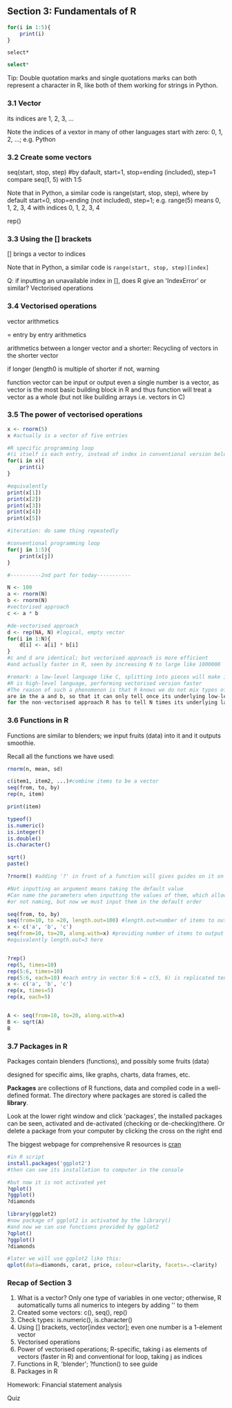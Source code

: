 ## Section 3: Fundamentals of R
```r
for(i in 1:5){
    print(i)
}
```

```mysql
select*
```

```sql
select*
```
Tip: Double quotation marks and single quotations marks can both represent a character in R, like both of them working for strings in Python.

### 3.1 Vector
its indices are 1, 2, 3, ...

Note the indices of a vextor in many of other languages start with zero: 0, 1, 2, ...; e.g. Python
### 3.2 Create some vectors

seq(start, stop, step)
#by dafault, start=1, stop=ending (included), step=1
compare seq(1, 5) with 1:5

Note that in Python, a similar code is range(start, stop, step), where by default start=0, stop=ending (not included), step=1; 
e.g. range(5) means 0, 1, 2, 3, 4 with indices 0, 1, 2, 3, 4

rep()
### 3.3 Using the \[\] brackets

\[\] brings a vector to indices

Note that in Python, a similar code is `range(start, stop, step)[index]`

Q: if inputting an unavailable index in \[\], does R give an 'IndexError' or similar?
Vectorised operations

### 3.4 Vectorised operations
vector arithmetics

= entry by entry arithmetics

arithmetics between a longer vector and a shorter: 
Recycling of vectors
in the shorter vector

if longer (length0 is multiple of shorter
if not, warning

function
vector can be input or output
 even a single number is a vector, as vector is the most basic building block in R
 and thus function will treat a vector as a whole (but not like building arrays i.e. vectors in C)




### 3.5 The power of vectorised operations

```R
x <- rnorm(5)
x #actually is a vector of five entries

#R specific programming loop 
#(i itself is each entry, instead of index in conventional version below)
for(i in x){
    print(i)
}

#equivalently
print(x[1])
print(x[2])
print(x[3])
print(x[4])
print(x[5])

#iteration: do same thing repeatedly

#conventional programming loop
for(j in 1:5){
    print(x[j])
}

#----------2nd part for today-----------

N <- 100
a <- rnorm(N)
b <- rnorm(N)
#vectorised approach
c <- a * b

#de-vectorised approach
d <- rep(NA, N) #logical, empty vector
for(i in 1:N){
    d[i] <- a[i] * b[i]
}
#c and d are identical; but vectorised approach is more efficient 
#and actually faster in R, seen by increasing N to large like 1000000

#remark: a low-level language like C, splitting into pieces will make it faster, in contrary with the case above
#R is high-level language, performing vectorised version faster
#The reason of such a phenomenon is that R knows we do not mix types of variables in a vector, i.e. only doubles
are in the a and b, so that it can only tell once its underlying low-level language such as C what to do; 
for the non-vectorised approach R has to tell N times its underlying language, which takes more time.

```



### 3.6 Functions in R
Functions are similar to blenders; we input fruits (data) into it and it outputs smoothie.

Recall all the functions we have used: 
```R
rnorm(n, mean, sd)

c(item1, item2, ...)#combine items to be a vector
seq(from, to, by)
rep(n, item)

print(item)

typeof()
is.numeric()
is.integer()
is.double()
is.character()

sqrt()
paste()

?rnorm() #adding '?' in front of a function will gives guides on it on the lower right window

#Not inputting an argument means taking the default value
#Can name the parameters when inputting the values of them, which allows swapping them in order
#or not naming, but now we must input them in the default order

seq(from, to, by)
seq(from=10, to =20, length.out=100) #length.out=number of items to output, generating by=(to-from)(length.out-1)
x <- c('a', 'b', 'c')
seq(from=10, to=20, along.with=x) #providing number of items to output by equating it to the length of the vector given; 
#equivalently length.out=3 here


?rep()
rep(5, times=10)
rep(5:6, times=10)
rep(5:6, each=10) #each entry in vector 5:6 = c(5, 6) is replicated ten times, 5 first and 6 afterwards
x <- c('a', 'b', 'c')
rep(x, times=5)
rep(x, each=5)


A <- seq(from=10, to=20, along.with=x)
B <- sqrt(A)
B

```



### 3.7 Packages in R
Packages contain blenders (functions), and possibly some fruits (data)

designed for specific aims, like graphs, charts, data frames, etc.

__Packages__ are collections of R functions, data and compiled code in a well-defined format. 
The directory where packages are stored is called the __library__.

Look at the lower right window and click 'packages', the installed packages can be seen, activated and de-activated (checking or de-checking)there.
Or delete a package from your computer by clicking the cross on the right end

The biggest webpage for comprehensive R resources is [cran](https://cran.r-project.org)


```R
#in R script
install.packages('ggplot2')
#then can see its installation to computer in the console

#but now it is not activated yet
?qplot()
?ggplot()
?diamonds

library(ggplot2)
#now package of ggplot2 is activated by the library()
#and now we can use functions provided by ggplot2
?qplot()
?ggplot()
?diamonds

#later we will use ggplot2 like this: 
qplot(data=diamonds, carat, price, colour=clarity, facets=.~clarity)

```

### Recap of Section 3
1. What is a vector? Only one type of variables in one vector; otherwise, R automatically turns all numerics to integers by adding '' to them
2. Created some vectors: c(), seq(), rep()
3. Check types: is.numeric(), is.character()
4. Using \[\] brackets, vector\[index vector\]; even one number is a 1-element vector
5. Vectorised operations
6. Power of vectorised operations; R-specific, taking i as elements of vectors (faster in R) and conventional for loop, taking j as indices
7. Functions in R, 'blender'; ?function() to see guide
8. Packages in R

Homework: Financial statement analysis

Quiz
